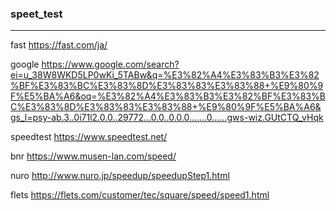 ### speet_test
---
fast
https://fast.com/ja/

google
https://www.google.com/search?ei=u_38W8WKD5LP0wKi_5TABw&q=%E3%82%A4%E3%83%B3%E3%82%BF%E3%83%BC%E3%83%8D%E3%83%83%E3%83%88+%E9%80%9F%E5%BA%A6&oq=%E3%82%A4%E3%83%B3%E3%82%BF%E3%83%BC%E3%83%8D%E3%83%83%E3%83%88+%E9%80%9F%E5%BA%A6&gs_l=psy-ab.3..0i71l2.0.0..29772...0.0..0.0.0.......0......gws-wiz.GUtCTQ_vHqk

speedtest
https://www.speedtest.net/

bnr
https://www.musen-lan.com/speed/

nuro
http://www.nuro.jp/speedup/speedupStep1.html

flets 
https://flets.com/customer/tec/square/speed/speed1.html

```
```

```
```

```
```



